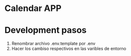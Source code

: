 # Calendar APP

# Development pasos
1. Renombrar archivo .env.template por .env
2. Hacer los cambiso respectivos en las varibles de entorno

```VITE_API_URL=http://localhost:4000/api´´´